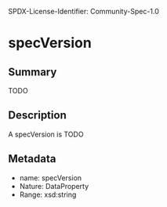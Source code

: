 SPDX-License-Identifier: Community-Spec-1.0

# specVersion

## Summary

TODO

## Description

A specVersion is TODO

## Metadata

- name: specVersion
- Nature: DataProperty
- Range: xsd:string

